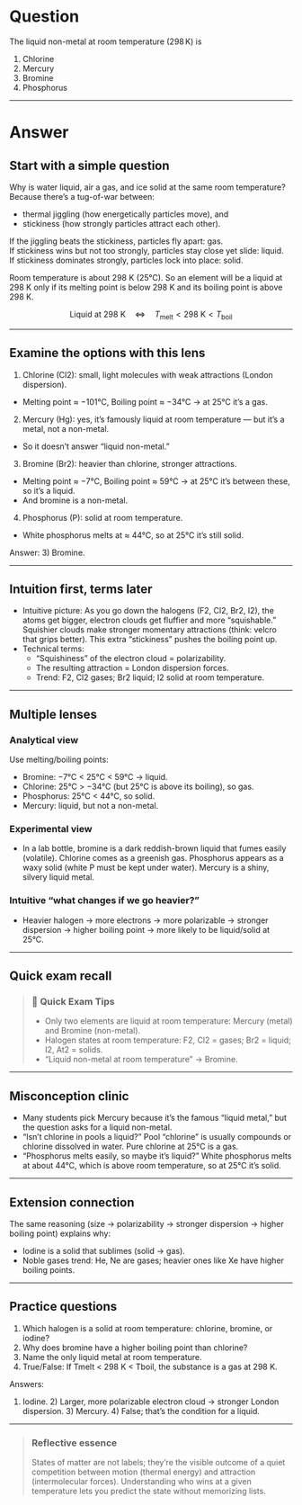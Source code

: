 # Question
The liquid non-metal at room temperature ($298\,\text{K}$) is  
   1) Chlorine  
   2) Mercury  
   3) Bromine  
   4) Phosphorus

---
# Answer

## Start with a simple question
Why is water liquid, air a gas, and ice solid at the same room temperature? Because there’s a tug-of-war between:
- thermal jiggling (how energetically particles move), and
- stickiness (how strongly particles attract each other).

If the jiggling beats the stickiness, particles fly apart: gas.  
If stickiness wins but not too strongly, particles stay close yet slide: liquid.  
If stickiness dominates strongly, particles lock into place: solid.

Room temperature is about 298 K (25°C). So an element will be a liquid at 298 K only if its melting point is below 298 K and its boiling point is above 298 K.

```math
\text{Liquid at } 298\text{ K} \quad \Longleftrightarrow \quad T_\text{melt} < 298\text{ K} < T_\text{boil}
```

---

## Examine the options with this lens

1) Chlorine (Cl2): small, light molecules with weak attractions (London dispersion).  
- Melting point ≈ −101°C, Boiling point ≈ −34°C → at 25°C it’s a gas.

2) Mercury (Hg): yes, it’s famously liquid at room temperature — but it’s a metal, not a non-metal.  
- So it doesn’t answer “liquid non-metal.”

3) Bromine (Br2): heavier than chlorine, stronger attractions.  
- Melting point ≈ −7°C, Boiling point ≈ 59°C → at 25°C it’s between these, so it’s a liquid.  
- And bromine is a non-metal.

4) Phosphorus (P): solid at room temperature.  
- White phosphorus melts at ≈ 44°C, so at 25°C it’s still solid.

Answer: 3) Bromine.

---

## Intuition first, terms later
- Intuitive picture: As you go down the halogens (F2, Cl2, Br2, I2), the atoms get bigger, electron clouds get fluffier and more “squishable.” Squishier clouds make stronger momentary attractions (think: velcro that grips better). This extra “stickiness” pushes the boiling point up.
- Technical terms:
  - “Squishiness” of the electron cloud = polarizability.
  - The resulting attraction = London dispersion forces.
  - Trend: F2, Cl2 gases; Br2 liquid; I2 solid at room temperature.

---

## Multiple lenses

### Analytical view
Use melting/boiling points:
- Bromine: −7°C < 25°C < 59°C → liquid.
- Chlorine: 25°C > −34°C (but 25°C is above its boiling), so gas.
- Phosphorus: 25°C < 44°C, so solid.
- Mercury: liquid, but not a non-metal.

### Experimental view
- In a lab bottle, bromine is a dark reddish-brown liquid that fumes easily (volatile). Chlorine comes as a greenish gas. Phosphorus appears as a waxy solid (white P must be kept under water). Mercury is a shiny, silvery liquid metal.

### Intuitive “what changes if we go heavier?”
- Heavier halogen → more electrons → more polarizable → stronger dispersion → higher boiling point → more likely to be liquid/solid at 25°C.

---

## Quick exam recall

> ### 🧠 Quick Exam Tips
> - Only two elements are liquid at room temperature: Mercury (metal) and Bromine (non-metal).
> - Halogen states at room temperature: F2, Cl2 = gases; Br2 = liquid; I2, At2 = solids.
> - “Liquid non-metal at room temperature” → Bromine.

---

## Misconception clinic
- Many students pick Mercury because it’s the famous “liquid metal,” but the question asks for a liquid non-metal.
- “Isn’t chlorine in pools a liquid?” Pool “chlorine” is usually compounds or chlorine dissolved in water. Pure chlorine at 25°C is a gas.
- “Phosphorus melts easily, so maybe it’s liquid?” White phosphorus melts at about 44°C, which is above room temperature, so at 25°C it’s solid.

---

## Extension connection
The same reasoning (size → polarizability → stronger dispersion → higher boiling point) explains why:
- Iodine is a solid that sublimes (solid → gas).
- Noble gases trend: He, Ne are gases; heavier ones like Xe have higher boiling points.

---

## Practice questions
1) Which halogen is a solid at room temperature: chlorine, bromine, or iodine?  
2) Why does bromine have a higher boiling point than chlorine?  
3) Name the only liquid metal at room temperature.  
4) True/False: If Tmelt < 298 K < Tboil, the substance is a gas at 298 K.

Answers:
1) Iodine. 2) Larger, more polarizable electron cloud → stronger London dispersion. 3) Mercury. 4) False; that’s the condition for a liquid.

---

> ### Reflective essence
> States of matter are not labels; they’re the visible outcome of a quiet competition between motion (thermal energy) and attraction (intermolecular forces). Understanding who wins at a given temperature lets you predict the state without memorizing lists.